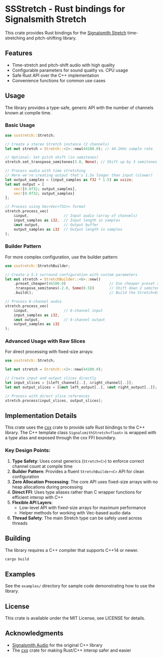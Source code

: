 # SSStretch - Rust bindings for Signalsmith Stretch

This crate provides Rust bindings for the [Signalsmith Stretch](https://github.com/Signalsmith-Audio/signalsmith-stretch) time-stretching and pitch-shifting library.

## Features

- Time-stretch and pitch-shift audio with high quality
- Configurable parameters for sound quality vs. CPU usage
- Safe Rust API over the C++ implementation
- Convenience functions for common use cases

## Usage

The library provides a type-safe, generic API with the number of channels known at compile time.

### Basic Usage

```rust
use ssstretch::Stretch;

// Create a stereo Stretch instance (2 channels)
let mut stretch = Stretch::<2>::new(44100.0); // 44.1kHz sample rate

// Optional: Set pitch shift (in semitones)
stretch.set_transpose_semitones(3.0, None); // Shift up by 3 semitones

// Process audio with time stretching
// Here we're creating output that's 1.5x longer than input (slower)
let output_samples = (input_samples as f32 * 1.5) as usize;
let mut output = [
    vec![0.0f32; output_samples],
    vec![0.0f32; output_samples]
];

// Process using Vec<Vec<f32>> format
stretch.process_vec(
    &input,                // Input audio (array of channels)
    input_samples as i32,  // Input length in samples
    &mut output,           // Output buffer 
    output_samples as i32  // Output length in samples
);
```

### Builder Pattern

For more complex configuration, use the builder pattern:

```rust
use ssstretch::StretchBuilder;

// Create a 5.1 surround configuration with custom parameters
let mut stretch = StretchBuilder::<6>::new()
    .preset_cheaper(44100.0)                    // Use cheaper preset at 44.1kHz
    .transpose_semitones(-2.0, Some(0.5))       // Shift down 2 semitones
    .build();                                   // Build the Stretch<6> instance

// Process 6-channel audio
stretch.process_vec(
    &input,                // 6-channel input
    input_samples as i32,
    &mut output,           // 6-channel output
    output_samples as i32
);
```

### Advanced Usage with Raw Slices

For direct processing with fixed-size arrays:

```rust
use ssstretch::Stretch;

let mut stretch = Stretch::<2>::new(44100.0);

// Create input and output slices directly
let input_slices = [&left_channel[..], &right_channel[..]];
let mut output_slices = [&mut left_output[..], &mut right_output[..]];

// Process with direct slice references
stretch.process(input_slices, output_slices);
```

## Implementation Details

This crate uses the [cxx](https://crates.io/crates/cxx) crate to provide safe Rust bindings to the C++ library. The C++ template class `SignalsmithStretch<float>` is wrapped with a type alias and exposed through the cxx FFI boundary.

### Key Design Points:

1. **Type Safety**: Uses const generics (`Stretch<C>`) to enforce correct channel count at compile time
2. **Builder Pattern**: Provides a fluent `StretchBuilder<C>` API for clean configuration
3. **Zero Allocation Processing**: The core API uses fixed-size arrays with no heap allocations during processing
4. **Direct FFI**: Uses type aliases rather than C wrapper functions for efficient interop with C++
5. **Flexible API Layers**:
   - Low-level API with fixed-size arrays for maximum performance
   - Helper methods for working with Vec-based audio data
6. **Thread Safety**: The main Stretch type can be safely used across threads

## Building

The library requires a C++ compiler that supports C++14 or newer.

```bash
cargo build
```

## Examples

See the `examples/` directory for sample code demonstrating how to use the library.

## License

This crate is available under the MIT License, see LICENSE for details.

## Acknowledgments

- [Signalsmith Audio](https://signalsmith-audio.co.uk/) for the original C++ library
- The [cxx](https://crates.io/crates/cxx) crate for making Rust/C++ interop safer and easier